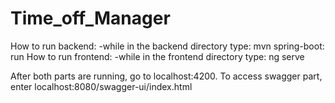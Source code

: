# Time_off_Manager
How to run backend:
	-while in the backend directory type: mvn spring-boot: run
How to run frontend:
	-while in the frontend directory type: ng serve

After both parts are running, go to localhost:4200.
To access swagger part, enter localhost:8080/swagger-ui/index.html
